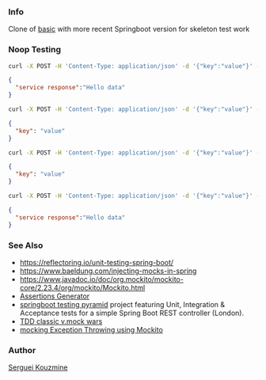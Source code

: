 ### Info

Clone of [basic](https://github.com/sergueik/springboot_study/tree/master/basic) with more recent Springboot version for skeleton test work

### Noop Testing

```sh
curl -X POST -H 'Content-Type: application/json' -d '{"key":"value"}' -s http://localhost:8085/basic/hello
```
```JSON
{
  "service response":"Hello data"
}
```
```sh
curl -X POST -H 'Content-Type: application/json' -d '{"key":"value"}' -s http://localhost:8085/basic/hello/noop
```
```JSON
{
  "key": "value"
}
```
```sh
curl -X POST -H 'Content-Type: application/json' -d '{"key":"value"}' -s http://localhost:8085/basic/hello/true
```
```JSON
{
  "key": "value"
}
```
```sh
curl -X POST -H 'Content-Type: application/json' -d '{"key":"value"}' -s http://localhost:8085/basic/hello/false
```
```JSON
{
  "service response":"Hello data"
}
```
### See Also

  * https://reflectoring.io/unit-testing-spring-boot/
  * https://www.baeldung.com/injecting-mocks-in-spring
  * https://www.javadoc.io/doc/org.mockito/mockito-core/2.23.4/org/mockito/Mockito.html
  * [Assertions Generator](http://joel-costigliola.github.io/assertj/assertj-assertions-generator.html)
  * [springboot testing pyramid](https://github.com/kriscfoster/spring-boot-testing-pyramid) project featuring Unit, Integration & Acceptance tests for a simple Spring Boot REST controller (London).
  * [TDD classic v.mock wars](https://medium.com/@adrianbooth/test-driven-development-wars-detroit-vs-london-classicist-vs-mockist-9956c78ae95f)
  * [mocking Exception Throwing using Mockito](https://www.baeldung.com/mockito-exceptions) 
### Author
[Serguei Kouzmine](kouzmine_serguei@yahoo.com)
